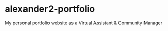 # alexander2-portfolio
My personal portfolio website as a Virtual Assistant &amp; Community Manager
